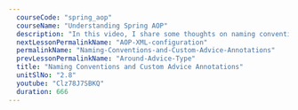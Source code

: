 ```yaml
---
  courseCode: "spring_aop"
  courseName: "Understanding Spring AOP"
  description: "In this video, I share some thoughts on naming conventions, and how it helps in the case of writing aspects in Spring. We will also understand how to write our own custom annotations to apply advice to methods."
  nextLessonPermalinkName: "AOP-XML-configuration"
  permalinkName: "Naming-Conventions-and-Custom-Advice-Annotations"
  prevLessonPermalinkName: "Around-Advice-Type"
  title: "Naming Conventions and Custom Advice Annotations"
  unitSlNo: "2.8"
  youtube: "Clz78J7SBKQ"
  duration: 666
---
```

